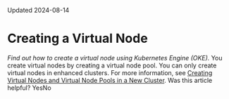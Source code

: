 Updated 2024-08-14
# Creating a Virtual Node
_Find out how to create a virtual node using Kubernetes Engine (OKE)._
You create virtual nodes by creating a virtual node pool. You can only create virtual nodes in enhanced clusters. For more information, see [Creating Virtual Nodes and Virtual Node Pools in a New Cluster](https://docs.oracle.com/en-us/iaas/Content/ContEng/Tasks/contengcreatingvirtualnodes_topic.htm#top "Find out how to create virtual nodes and virtual node pools in a new cluster using Kubernetes Engine \(OKE\).").
Was this article helpful?
YesNo

